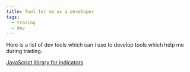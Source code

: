 ```yaml
---
title: Tool for me as a developer
tags:
  - trading
  - dev
---
```

 
Here is a list of dev tools which can i use to develop tools which help me during trading.

[JavaScript library for indicators](https://www.npmjs.com/package/tulind)